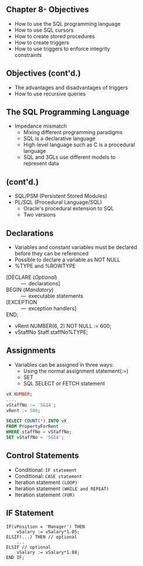 

<div class="slide" class="objectives">
  <h2>Chapter 8- Objectives</h2>  
  <ul>
    <li>How to use the SQL programming language</li>
    <li>How to use SQL cursors</li>
    <li>How to create stored procedures</li>
    <li>How to create triggers</li>
    <li>How to use triggers to enforce integrity
    </br>constraints</li>
  </ul>
</div>

<div class="cont" class="objectives">
  <h2>Objectives (cont'd.)</h2>
  <ul>
    <li>The advantages and disadvantages of triggers</li>
    <li>How to use recursive queries</li>
  </ul>
</div>

<div class="slide" id="4">
  <h2>The SQL Programming Language</h2>
  <ul>
    <li>Impedance mismatch
      <ul>
        <li>Mixing different programming paradigms</li>
        <li>SQL is a declarative language</li>
        <li>High-level language such as C is a procedural
        </br>language</li>
        <li>SQL and 3GLs use different models to
    </br>represent data</li>
      </ul>
    </li>
  </ul>
</div>

<div class="slide" id="5">
  <h2>(cont'd.)</h2>
  <ul>
    <li>SQL/PSM (Persistent Stored Modules)</li>
    <li>PL/SQL (Procedural Language/SQL)
      <ul>
        <li>Oracle's procedural extension to SQL</li>
        <li>Two versions</li>
      </ul>
    </li>
  </ul>
</div>

<div class="slide" id="6">
  <h2>Declarations</h2>
  <ul>
    <li>Variables and constant variables must be declared
    </br>before they can be referenced</li>
    <li>Possible to declare a variable as NOT NULL</li>
    <li>%TYPE and %ROWTYPE</li>
  </ul>
</div>

<div class="slide" id="figure00">
<dl>
  <dt>[DECLARE (<i>Optional</i>)</dt>
  <dd>&#8212;&ensp;declarations]</dd>
  <dt>BEGIN (<i>Mandatory</i>)</dt> 
  <dd>&#8212;&ensp;executable statements</dd>
  <dt>[EXCEPTION</dt>
  <dd>&#8212;&ensp;exception handlers]</dd>
  <dt>END;</dt>
  </dl>
</div>                     

<div class="slide" id="8">
  <ul>
    <li>vRent NUMBER(6, 2) NOT NULL := 600;</li>
    <li>vStaffNo Staff.staffNo%TYPE;</li>
  </ul>
</div>

<div class="slide" id="9">
  <h2>Assignments</h2>
  <ul>
    <li>Variables can be assigned in three ways:
      <ul>
        <li>Using the normal assignment statement(:=)</li>
        <li>SET</li>
        <li>SQL SELECT or FETCH statement</li>
      </ul>
    </li>
  </ul>
</div>

``` sql
vX NUMBER;
....
vStaffNo := 'SG14';
vRent := 500;

SELECT COUNT(*) INTO vX
FROM PropertyForRent
WHERE staffNo = vStaffNo;
SET vStaffNo = 'SG14';
```

<div class="slide" id="11">
  <h2>Control Statements</h2>
  <ul>
    <li>Conditional: <code>IF statement</code></li>
    <li>Conditional: <code>CASE statement</code></li>
    <li>Iteration statement <code>(LOOP)</code></li>
    <li>Iteration statement <code>(WHILE and REPEAT)</code></li>
    <li>Iteration statement <code>(FOR)</code></li>
  </ul>
</div>


## IF Statement
``` mssql
IF(vPosition = 'Manager') THEN
    vSalary := vSalary*1.05;
ELSIF(...) THEN // optional
    ...
ELSIF // optional
    vSalary := vSalary*1.08;
END IF;
```
